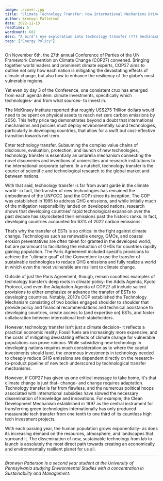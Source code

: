 ```yaml
---
image: ./cover.jpg
title: "Climate Technology Transfer: How International Mechanisms Drive Climate Action"
author: Bronwyn Patterson
date: 2022-11-10
readtime: 5
wordcount: 682
desc: "A bird’s eye exploration into technology transfer (TT) mechanisms and their implications in the climate space."
tags: ["Energy Policy"]
---
```


On November 6th, the 27th annual Conference of Parties of the UN Framework Convention on Climate Change (COP27) convened. Bringing together world leaders and prominent climate experts, COP27 aims to outline not only how each nation is mitigating the devastating effects of climate change, but also how to enhance the resiliency of the globe’s most vulnerable regions.

Yet even by day 3 of the Conference, one consistent crux has emerged from each agenda item: climate investments, specifically which technologies- and from what sources- to invest in.

The McKinsey Institute reported that roughly US$275 Trillion dollars would need to be spent on physical assets to reach net zero carbon emissions by 2050. This hefty price tag demonstrates beyond a doubt that international mechanisms and policies must deploy environmentally sound technologies, particularly in developing countries, that allow for a swift but cost-effective transition towards net-zero.

Enter technology transfer. Subsuming the complex value chains of disclosure, evaluation, protection, and launch of new technologies, technology transfer is essentially an umbrella mechanism connecting the novel discoveries and inventions of universities and research institutions to the international corporate sphere. In a nutshell, technology transfer is the courier of scientific and technological research to the global market and between nations.

With that said, technology transfer is far from avant garde in the climate world- in fact, the transfer of new technologies has remained the embodiment of the UNFCCC (and the COP) since its inception. The COP was established in 1995 to address GHG emissions, and while initially much of the mitigation responsibility landed on developed nations, research shows that developing countries’ rapid technological expansion over the past decade has skyrocketed their emissions past the historic ranks. In fact, developing countries accounted for 63% of 2022 carbon emissions.

That’s why the transfer of ESTs is so critical in the fight against climate change. Technologies such as renewable energy, GMOs, and coastal erosion preventatives are often taken for granted in the developed world, but are paramount to facilitating the reduction of GHGs for countries rapidly gaining population. The Paris Agreement included specific provisions to achieve the “ultimate goal” of the Convention: to use the transfer of sustainable technologies to reduce GHG emissions and fully realize a world in which even the most vulnerable are resilient to climate change.

Outside of just the Paris Agreement, though, remain countless examples of technology transfer’s deep roots in climate policy: the Addis Agenda, Kyoto Protocol, and even the Adaptation Agenda of COP27 all include salient provisions to either emphasize or advance the transfer of ESTs to developing countries. Notably, 2010’s COP established the Technology Mechanism consisting of two bodies engaged shoulder to shoulder that provide policy and financial recommendations and technical assistance to developing countries, create access to (and expertise on) ESTs, and foster collaboration between international tech stakeholders.

However, technology transfer isn’t just a climate decision- it reflects a practical economic reality. Fossil fuels are increasingly more expensive, and the costs of mitigating devastating effects of climate change for vulnerable populations can prove
ruinous. While subsidizing new technology in developing nations requires much consideration as to where the capital investments should land, the enormous investments in technology needed to cheaply reduce GHG emissions are dependent directly on the research-to-product pipeline of new tech underscored by technological transfer mechanisms.

However, if COP27 has given us one critical message to take home, it's that climate change is just that- change- and change requires adaptation. Technology transfer is far from flawless, and the numerous political hoops associated with international subsidies have slowed the necessary dissemination of knowledge and innovations. For example, the Clean Development Mechanism established in 1997 as the central instrument for transferring green technologies internationally has only produced measurable tech transfer from one tenth to one third of its countless high tech investment projects.

With each passing year, the human population grows exponentially- as does its increasing demand on the resources, atmosphere, and landscapes that surround it. The dissemination of new, sustainable technology from lab to launch is absolutely the most direct path towards creating an economically and environmentally resilient planet for us all.

---

_Bronwyn Patterson is a second year student at the University of Pennsylvania studying Environmental Studies with a concentration in Sustainability and Management._

